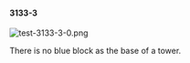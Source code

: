 #### 3133-3
![test-3133-3-0.png](https://github.com/lil-lab/nlvr/raw/master/nlvr/test/images/1/test-3133-3-0.png "test-3133-3-0.png")

There is no blue block as the base of a tower.